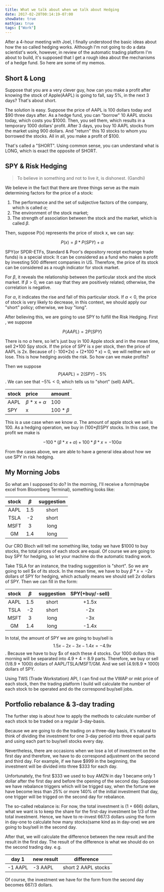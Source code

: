```yaml
---
title: What we talk about when we talk about Hedging
date: 2017-02-28T00:14:19-07:00
showDate: true
mathjax: true
tags: ["Work"]
---
```


After a 4-hour meeting with Joel, I finally understood the basic ideas about how the so called hedging works. Although I'm not going to do a data scientist's work, however, in review of the automatic trading platform I'm about to build, it's supposed that I get a rough idea about the mechanisms of a hedge fund. So here are some of my memos. 

<!--more-->

## Short & Long

Suppose that you are a very clever guy, how can you make a profit after knowing the stock of Apple(AAPL) is going to fall, say 5%, in the next 3 days? That's about short.

The solution is easy. Suppose the price of AAPL is 100 dollars today and \$90 three days after. As a hedge fund, you can "borrow" 10 AAPL stocks today, which costs you \$1000. Then, you sell them, which results in a temporary 1000 dollars' profit. After 3 days, you buy 10 AAPL stocks from the market using 900 dollars. And "return" this 10 stocks to whom you borrowed the stocks. All in all, you make a profit of \$100. 

That's called a "SHORT". Using common sense, you can understand what is LONG, which is exact the opposite of SHORT.

## SPY & Risk Hedging

> To believe in something and not to live it, is dishonest. (Gandhi)

We believe in the fact that there are three things serve as the main determining factors for the price of a stock:

1. The performance and the set of subjective factors of the company, which is called $\alpha$;
2. The environment of the stock market;
3. The strength of association between the stock and the market, which is called $\beta$.

Then, suppose P(x) represents the price of stock x, we can say:

$$P(x) = \beta*P(SPY) + \alpha$$

SPY(or SPDR-ETFs, Standard & Poor's depository receipt exchange trade funds) is a special stock: It can be considered as a fund who makes a profit by investing 500 different companies in US. Therefore, the price of its stock can be considered as a rough indicator for stock market.

For $\beta$, it reveals the relationship between the particular stock and the stock market. If $\beta > 0$, we can say that they are positively related; otherwise, the correlation is negative. 

For $\alpha$, it indicates the rise and fall of this particular stock. If $\alpha < 0$, the price of stock is very likely to decrease, in this context, we should apply our "short" policy; otherwise, we buy "long".

After believing this, we are going to use SPY to fulfill the Risk Hedging. First , we suppose

$$P(AAPL) = 2P(SPY)$$

​There is no $\alpha$ here, so let's just buy in 100 Apple stock and in the mean time, sell 2*100 Spy stock. If the price of SPY is x per stock, then the price of AAPL is 2x. Because of (- 100\*2x) + (2\*100 \* x) = 0, we will neither win or lose. This is how hedging avoids the risk. So how can we make profits?

Then we suppose $$P(AAPL) = 2(SPY) - 5\%$$. We can see that $-5\% < 0$, which tells us to "short" (sell) AAPL.  

| stock | price                  | amount        |
| :---- | :--------------------- | :------------ |
| AAPL  | $\beta$ * x + $\alpha$ | 100           |
| SPY   | x                      | 100 * $\beta$ |

This is a use case when we know $\alpha$. The amount of apple stock we sell is 100. As a hedging operation, we buy in (100\*$\beta$)SPY stocks. In this case, the profit we make is 

$$-100*(\beta * x + \alpha) + 100 * \beta * x = -100 \alpha$$

From the cases above, we are able to have a general idea about how we use SPY in risk hedging.

## My Morning Jobs

So what am I supposed to do? In the morning, I'll receive a form(maybe excel from Bloomberg Terminal), something looks like:

| stock | $\beta$ | suggestion |
| :---: | :-----: | :--------: |
| AAPL  |   1.5   |   short    |
| TSLA  |   -2    |   short    |
| MSFT  |    3    |    long    |
|  GM   |   1.4   |    long    |

Our CRO Bloch will tell me something like, today we have \$1000 to buy stocks, the total prices of each stock are equal. Of course we are going to buy SPY for hedging, so let your machine do the automatic trading work. 

Take TSLA for an instance, the trading suggestion is "short". So we are going to sell \$x of its stock. In the mean time, we have to buy $\beta*x = -2x$ dollars of SPY for hedging, which actually means we should sell $2x$ dollars of SPY. Then we can fill in the form:

| stock | $\beta$ | suggestion | SPY(+buy/-sell) |
| :---: | :-----: | :--------: | :-------------: |
| AAPL  |   1.5   |   short    |      +1.5x      |
| TSLA  |   -2    |   short    |       -2x       |
| MSFT  |    3    |    long    |       -3x       |
|  GM   |   1.4   |    long    |      -1.4x      |

​In total, the amount of SPY we are going to buy/sell is $$1.5x - 2x - 3x - 1.4x = -4.9x$$. Because we have to buy \$x of each these 4 stocks. Our 1000 dollars this morning will be separated into $4.9 + 4 = 8.9$ parts. Therefore, we buy or sell (1/8.9 \* 1000) dollars of AAPL/TSLA/MSFT/GM. And we sell (4.9/8.9 \* 1000) dollars of SPY. 

Using TWS (Trade Workstation) API, I can find out the VWAP or mkt price of each stock, then the trading platform I build will calculate the number of each stock to be operated and do the correspond buy/sell jobs. 

## Portfolio  rebalance & 3-day  trading

The further step is about how to apply the methods to calculate number of each stock to be traded on a regular 3-day-basis.

Because we are going to do the trading on a three-day basis, it's natural to think of dividing the investment for one 3-day period into three equal parts and using each part to buy/sell stocks every day.

Nevertheless, there are occasions when we lose a lot of investment on the first day and therefore, we have to do correspond adjustment on the second and third day. For example, if we have \$999 in the beginning, the investment will be divided into three \$333 for each day. 

Unfortunately, the first \$333 we used to buy AMZN in day 1 became only 1 dollar after the first day and before the opening of the second day. Suppose we have rebalance triggers which will be trigged say, when the fortune we have become less than 25% or more 140% of the initial investment that day, one trigger will be trigged on the second day for rebalance. 

The so-called rebalance is: For now, the total investment is (1 + 666) dollars, what we want is to keep the share for the first-day investment be 1/3 of the total investment. Hence, we have to re-invest 667/3 dollars using the form in day-one to calculate how many stocks(same kind as in day-one) we are going to buy/sell in the second day. 

After that, we will calculate the difference between the new result and the result in the first day. The result of the difference is what we should do on the second trading day. e.g.

| day 1   | new result | difference          |
| ------- | ---------- | ------------------- |
| -1 AAPL | -3 AAPL    | short 2 AAPL stocks |

Of course, the investment we have for the form from the second day becomes 667/3 dollars.



